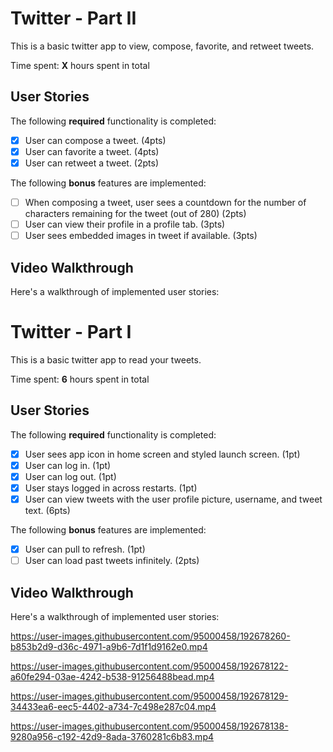# Twitter - Part II

This is a basic twitter app to view, compose, favorite, and retweet tweets.

Time spent: **X** hours spent in total

## User Stories

The following **required** functionality is completed:

- [x] User can compose a tweet. (4pts)
- [x] User can favorite a tweet. (4pts)
- [x] User can retweet a tweet. (2pts)

The following **bonus** features are implemented:

- [ ] When composing a tweet, user sees a countdown for the number of characters remaining for the tweet (out of 280) (2pts)
- [ ] User can view their profile in a profile tab. (3pts)
- [ ] User sees embedded images in tweet if available. (3pts)

## Video Walkthrough

Here's a walkthrough of implemented user stories:


# Twitter - Part I

This is a basic twitter app to read your tweets.

Time spent: **6** hours spent in total

## User Stories

The following **required** functionality is completed:

- [x] User sees app icon in home screen and styled launch screen. (1pt)
- [x] User can log in. (1pt)
- [x] User can log out. (1pt)
- [x] User stays logged in across restarts. (1pt)
- [x] User can view tweets with the user profile picture, username, and tweet text. (6pts)

The following **bonus** features are implemented:

- [x] User can pull to refresh. (1pt)
- [ ] User can load past tweets infinitely. (2pts)

## Video Walkthrough

Here's a walkthrough of implemented user stories:




https://user-images.githubusercontent.com/95000458/192678260-b853b2d9-d36c-4971-a9b6-7d1f1d9162e0.mp4




https://user-images.githubusercontent.com/95000458/192678122-a60fe294-03ae-4242-b538-91256488bead.mp4



https://user-images.githubusercontent.com/95000458/192678129-34433ea6-eec5-4402-a734-7c498e287c04.mp4



https://user-images.githubusercontent.com/95000458/192678138-9280a956-c192-42d9-8ada-3760281c6b83.mp4

